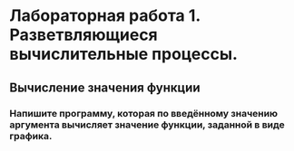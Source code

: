 # Лабораторная работа 1. Разветвляющиеся вычислительные процессы.
## Вычисление значения функции
### Напишите программу, которая по введённому значению аргумента вычисляет значение функции, заданной в виде графика. 
